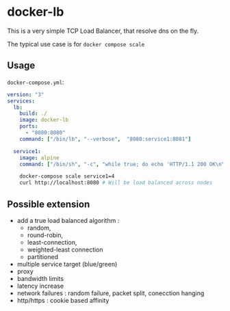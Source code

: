 # docker-lb

This is a very simple TCP Load Balancer, that resolve dns on the fly.

The typical use case is for `docker compose scale`

## Usage

`docker-compose.yml`:
```yml
version: "3"
services:
  lb:
    build: ./
    image: docker-lb
    ports:
      - "8080:8080"
    command: ["/bin/lb", "--verbose",  "8080:service1:8081"]

  service1:
    image: alpine
    command: ["/bin/sh", "-c", "while true; do echo 'HTTP/1.1 200 OK\n\nHello, world from '$$HOSTNAME'!' | nc -l -p 8081; done"]
```

```sh
    docker-compose scale service1=4
    curl http://localhost:8080 # Will be load balanced across nodes
```

## Possible extension
- add a true load balanced algorithm : 
  - random,
  - round-robin,
  - least-connection,
  - weighted-least connection
  - partitioned
- multiple service target (blue/green)
- proxy
- bandwidth limits
- latency increase
- network failures : random failure, packet split, conecction hanging
- http/https : cookie based affinity



